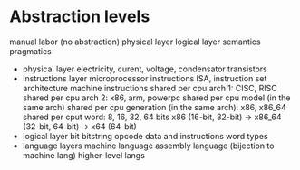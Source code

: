 # Abstraction levels

manual labor (no abstraction)
physical layer
logical layer
semantics
pragmatics

* physical layer
  electricity, curent, voltage, condensator
  transistors
* instructions layer
  microprocessor instructions
  ISA, instruction set architecture
  machine instructions
  shared per cpu arch 1: CISC, RISC
  shared per cpu arch 2: x86, arm, powerpc
  shared per cpu model (in the same arch)
  shared per cpu generation (in the same arch): x86, x86_64
  shared per cput word: 8, 16, 32, 64 bits
  x86 (16-bit, 32-bit) -> x86_64 (32-bit, 64-bit) -> x64 (64-bit)
* logical layer
  bit
  bitstring
  opcode
  data and instructions
  word
  types
* language layers
  machine language
  assembly language (bijection to machine lang)
  higher-level langs
